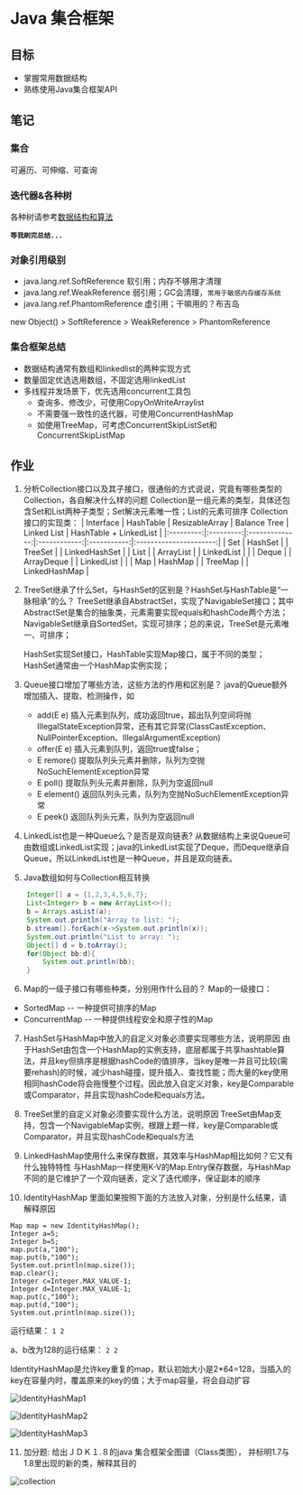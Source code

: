 # Java 集合框架
## 目标
* 掌握常用数据结构
* 熟练使用Java集合框架API

## 笔记
### 集合
可遍历、可伸缩、可查询
### 迭代器&各种树
各种树请参考[数据结构和算法](https://github.com/peanuts6/homework/tree/master/algorithm)

**`等我刷完总结...`**

### 对象引用级别
* java.lang.ref.SoftReference 软引用；内存不够用才清理
* java.lang.ref.WeakReference 弱引用；GC会清理，`常用于敏感内存缓存系统`
* java.lang.ref.PhantomReference 虚引用；干嘛用的？布吉岛

new Object() > SoftReference > WeakReference > PhantomReference

### 集合框架总结
* 数据结构通常有数组和linkedlist的两种实现方式
* 数量固定优选选用数组，不固定选用linkedList
* 多线程并发场景下，优先选用concurrent工具包
    * 查询多、修改少，可使用CopyOnWriteArraylist
    * 不需要强一致性的迭代器，可使用ConcurrentHashMap
    * 如使用TreeMap，可考虑ConcurrentSkipListSet和ConcurrentSkipListMap

## 作业
1. 分析Collection接口以及其子接口，很通俗的方式说说，究竟有哪些类型的Collection，各自解决什么样的问题
    Collection是一组元素的类型，具体还包含Set和List两种子类型；Set解决元素唯一性；List的元素可排序
    Collection接口的实现类：
    | Interface | HashTable | ResizableArray | Balance Tree | Linked List | HashTable + LinkedList |
    |:---------:|:---------:|:--------------:|:------------:|:-----------:|:----------------------:|
    | Set       | HashSet   |                | TreeSet      |             | LinkedHashSet          |
    | List      |           | ArrayList      |              | LinkedList  |                        |
    | Deque     |           | ArrayDeque     |              | LinkedList  |                        |
    | Map       | HashMap   |                | TreeMap      |             | LinkedHashMap          |

2. TreeSet继承了什么Set，与HashSet的区别是？HashSet与HashTable是“一脉相承”的么？
    TreeSet继承自AbstractSet，实现了NavigableSet接口；其中AbstractSet是集合的抽象类，元素需要实现equals和hashCode两个方法；NavigableSet继承自SortedSet，实现可排序；总的来说，TreeSet是元素唯一、可排序；

    HashSet实现Set接口，HashTable实现Map接口，属于不同的类型；HashSet通常由一个HashMap实例实现；

3. Queue接口增加了哪些方法，这些方法的作用和区别是？
java的Queue额外增加插入、提取、检测操作，如
    * add(E e) 插入元素到队列，成功返回true，超出队列空间将抛IllegalStateException异常，还有其它异常(ClassCastException、NullPointerException、IllegalArgumentException)
    * offer(E e) 插入元素到队列，返回true或false；
    * E remore() 提取队列头元素并删除，队列为空抛NoSuchElementException异常
    * E poll() 提取队列头元素并删除，队列为空返回null
    * E element() 返回队列头元素，队列为空抛NoSuchElementException异常
    * E peek() 返回队列头元素，队列为空返回null

4. LinkedList也是一种Queue么？是否是双向链表?
从数据结构上来说Queue可由数组或LinkedList实现；java的LinkedList实现了Deque，而Deque继承自Queue，所以LinkedList也是一种Queue，并且是双向链表。

5. Java数组如何与Collection相互转换
```java
    Integer[] a = {1,2,3,4,5,6,7};
    List<Integer> b = new ArrayList<>();
    b = Arrays.asList(a);
    System.out.println("Array to list: ");
    b.stream().forEach(x->System.out.println(x));
    System.out.println("List to array: ");
    Object[] d = b.toArray();
    for(Object bb:d){
        System.out.println(bb);
    }
```

6. Map的一级子接口有哪些种类，分别用作什么目的？
Map的一级接口：
* SortedMap -- 一种提供可排序的Map
* ConcurrentMap -- 一种提供线程安全和原子性的Map

7. HashSet与HashMap中放入的自定义对象必须要实现哪些方法，说明原因
由于HashSet由包含一个HashMap的实例支持，底层都属于共享hashtable算法，并且key但排序是根据hashCode的值排序，当key是唯一并且可比较(需要rehash)的时候，减少hash碰撞，提升插入、查找性能；而大量的key使用相同hashCode将会拖慢整个过程。因此放入自定义对象，key是Comparable或Comparator，并且实现hashCode和equals方法。

8. TreeSet里的自定义对象必须要实现什么方法，说明原因
TreeSet由Map支持，包含一个NavigableMap实例，根跟上题一样，key是Comparable或Comparator，并且实现hashCode和equals方法

9. LinkedHashMap使用什么来保存数据，其效率与HashMap相比如何？它又有什么独特特性
与HashMap一样使用K-V的Map.Entry保存数据，与HashMap不同的是它维护了一个双向链表，定义了迭代顺序，保证副本的顺序

10. IdentityHashMap 里面如果按照下面的方法放入对象，分别是什么结果，请解释原因
```
Map map = new IdentityHashMap();
Integer a=5;
Integer b=5;
map.put(a,"100");
map.put(b,"100");
System.out.println(map.size());
map.clear();
Integer c=Integer.MAX_VALUE-1;
Integer d=Integer.MAX_VALUE-1;
map.put(c,"100");
map.put(d,"100");
System.out.println(map.size());
```
运行结果：
    ```
    1
    2
    ```

a、b改为128的运行结果：
    ```
    2
    2
    ```

IdentityHashMap是允许key重复的map，默认初始大小是2*64=128，当插入的key在容量内时，覆盖原来的key的值；大于map容量，将会自动扩容

![IdentityHashMap1](/java/foundationalJava/doc/images/f03_01.png)

![IdentityHashMap2](/java/foundationalJava/doc/images/f03_02.png)

![IdentityHashMap3](/java/foundationalJava/doc/images/f03_03.png)


11. 加分题: 给出ＪＤＫ１.８的java 集合框架全图谱（Class类图）， 并标明1.7与1.8里出现的新的类，解释其目的

![collection](/java/foundationalJava/doc/images/collection.png)
